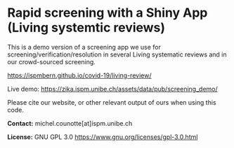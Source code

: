 # Rapid screening with a Shiny App (Living systemtic reviews)
This is a demo version of a screening app we use for screening/verification/resolution in several Living systematic reviews and in our crowd-sourced screening.

https://ispmbern.github.io/covid-19/living-review/

Live demo:
https://zika.ispm.unibe.ch/assets/data/pub/screening_demo/

Please cite our website, or other relevant output of ours when using this code.

**Contact:** michel.counotte[at]ispm.unibe.ch

**License:** GNU GPL 3.0 https://www.gnu.org/licenses/gpl-3.0.html